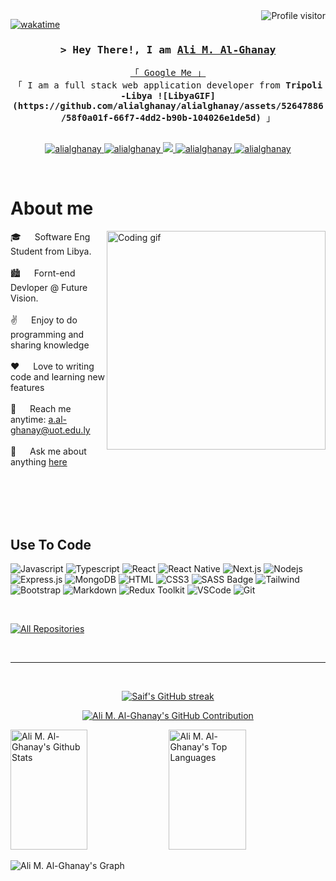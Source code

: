 <!--
<h2 align="center">
  Welcome to Ali M. Al-Ghanay World!
  <img src="https://media.giphy.com/media/hvRJCLFzcasrR4ia7z/giphy.gif" width="28">
</h2>
-->

<!--
<p align="center">
  <a href="https://github.com/alialghanay"><img src="https://readme-typing-svg.herokuapp.com/?lines=Self%20Taught%20Programmer;Front%20End%20Developer;1.5%2B%20years%20of%20coding%20experience;Always%20learning%20new%20things&center=true&width=380&height=45"></a>
</p>

 -->

<a href="https://komarev.com/ghpvc/?username=alialghanay">
  <img align="right" src="https://komarev.com/ghpvc/?username=alialghanay&label=Visitors&color=0e75b6&style=flat" alt="Profile visitor" />
</a>


[![wakatime](https://wakatime.com/badge/user/eebb3dd8-d9b2-40de-9b88-6fd6cac99dbc.svg)](https://wakatime.com/@eebb3dd8-d9b2-40de-9b88-6fd6cac99dbc)

<!-- Intro  -->
<h3 align="center">
        <samp>&gt; Hey There!, I am
                <b><a target="_blank" href="https://alialghanay.com">Ali M. Al-Ghanay</a></b>
        </samp>
</h3>


<p align="center"> 
  <samp>
    <a href="https://www.google.com/search?q=alialghanay">「 Google Me 」</a>
    <br>
    「 I am a full stack web application developer from <b>Tripoli -Libya ![LibyaGIF](https://github.com/alialghanay/alialghanay/assets/52647886/58f0a01f-66f7-4dd2-b90b-104026e1de5d)
</b> 」
    <br>
    <br>
  </samp>
</p>

<p align="center">
 <a href="https://alialghanay.com" target="blank">
  <img src="https://img.shields.io/badge/Website-DC143C?style=for-the-badge&logo=medium&logoColor=white" alt="alialghanay" />
 </a>
 <a href="https://linkedin.com/in/alialghanay" target="_blank">
  <img src="https://img.shields.io/badge/LinkedIn-0077B5?style=for-the-badge&logo=linkedin&logoColor=white" alt="alialghanay"/>
 </a>
 <!-- <a href="https://dev.to/alialghanay" target="_blank">
  <img src="https://img.shields.io/badge/dev.to-0A0A0A?style=for-the-badge&logo=dev.to&logoColor=white" alt="alialghanay" />
 </a> -->
 <a href="https://twitter.com/alialghanay" target="_blank">
  <img src="https://img.shields.io/badge/Twitter-1DA1F2?style=for-the-badge&logo=twitter&logoColor=white" />
 </a>
 <a href="https://instagram.com/alialghanay" target="_blank">
  <img src="https://img.shields.io/badge/Instagram-fe4164?style=for-the-badge&logo=instagram&logoColor=white" alt="alialghanay" />
 </a> 
 <a href="https://facebook.com/alialghanay.dev" target="_blank">
  <img src="https://img.shields.io/badge/Facebook-20BEFF?&style=for-the-badge&logo=facebook&logoColor=white" alt="alialghanay"  />
  </a> 
</p>
<br />

<!-- About Section -->
 # About me
 
<p>
 <img align="right" width="350" src="/assets/programmer.gif" alt="Coding gif" />

 🎓 &emsp; Software Eng Student from Libya.<br/><br/>
 🏙️ &emsp; Fornt-end Devloper @ Future Vision.<br/><br/>
 ✌️ &emsp; Enjoy to do programming and sharing knowledge <br/><br/>
 ❤️ &emsp; Love to writing code and learning new features<br/><br/>
 📧 &emsp; Reach me anytime: a.al-ghanay@uot.edu.ly<br/><br/>
 💬 &emsp; Ask me about anything [here](https://github.com/alialghanay/alialghanay/issues)<br/><br/>

</p>

<br/>
<br/>
<br/>

## Use To Code

![Javascript](https://img.shields.io/badge/Javascript-F0DB4F?style=for-the-badge&labelColor=black&logo=javascript&logoColor=F0DB4F)
![Typescript](https://img.shields.io/badge/Typescript-007acc?style=for-the-badge&labelColor=black&logo=typescript&logoColor=007acc)
![React](https://img.shields.io/badge/-React-61DBFB?style=for-the-badge&labelColor=black&logo=react&logoColor=61DBFB)
![React Native](https://img.shields.io/badge/React_Native-20232A?style=for-the-badge&logo=react&logoColor=61DAFB)
![Next.js](https://img.shields.io/badge/next.js-000000?style=for-the-badge&logo=nextdotjs&logoColor=white)
![Nodejs](https://img.shields.io/badge/Nodejs-3C873A?style=for-the-badge&labelColor=black&logo=node.js&logoColor=3C873A)
![Express.js](https://img.shields.io/badge/Express.js-000000?style=for-the-badge&logo=express&logoColor=white)
![MongoDB](https://img.shields.io/badge/MongoDB-4EA94B?style=for-the-badge&logo=mongodb&logoColor=white)
![HTML](https://img.shields.io/badge/HTML5-E34F26?style=for-the-badge&logo=html5&logoColor=white)
![CSS3](https://img.shields.io/badge/CSS3-1572B6?style=for-the-badge&logo=css3&logoColor=white)
![SASS Badge](https://img.shields.io/badge/Sass-CC6699?style=for-the-badge&logo=sass&logoColor=white)
![Tailwind](https://img.shields.io/badge/Tailwind_CSS-092749?style=for-the-badge&logo=tailwindcss&logoColor=06B6D4&labelColor=000000)
![Bootstrap](https://img.shields.io/badge/Bootstrap-563D7C?style=for-the-badge&logo=bootstrap&logoColor=white)
![Markdown](https://img.shields.io/badge/Markdown-000000?style=for-the-badge&logo=markdown&logoColor=white)
![Redux Toolkit](https://img.shields.io/badge/Redux-593D88?style=for-the-badge&logo=redux&logoColor=white)
![VSCode](https://img.shields.io/badge/Visual_Studio-0078d7?style=for-the-badge&logo=visual%20studio&logoColor=white)
![Git](https://img.shields.io/badge/Git-F05032?style=for-the-badge&logo=git&logoColor=white)

<br/>

<p align="left">
  <a href="https://github.com/alialghanay?tab=repositories" target="_blank"><img alt="All Repositories" title="All Repositories" src="https://img.shields.io/badge/-All%20Repos-2962FF?style=for-the-badge&logo=koding&logoColor=white"/></a>
</p>

<br/>
<hr/>
<br/>

<p align="center">
  <a href="https://github.com/alialghanay">
    <img src="https://github-readme-streak-stats.herokuapp.com/?user=alialghanay&theme=radical&border=7F3FBF&background=0D1117" alt="Saif's GitHub streak"/>
  </a>
</p>

<p align="center">
  <a href="https://github.com/alialghanay">
    <img src="https://github-profile-summary-cards.vercel.app/api/cards/profile-details?username=alialghanay&theme=radical" alt="Ali M. Al-Ghanay's GitHub Contribution"/>
  </a>
</p>

<a> 
    <a href="https://github.com/alialghanay"><img alt="Ali M. Al-Ghanay's Github Stats" src="https://denvercoder1-github-readme-stats.vercel.app/api?username=alialghanay&show_icons=true&count_private=true&theme=react&border_color=7F3FBF&bg_color=0D1117&title_color=F85D7F&icon_color=F8D866" height="192px" width="49.5%"/></a>
  <a href="https://github.com/alialghanay"><img alt="Ali M. Al-Ghanay's Top Languages" src="https://denvercoder1-github-readme-stats.vercel.app/api/top-langs/?username=alialghanay&langs_count=8&layout=compact&theme=react&border_color=7F3FBF&bg_color=0D1117&title_color=F85D7F&icon_color=F8D866" height="192px" width="49.5%"/></a>
  <br/>
</a>


![Ali M. Al-Ghanay's Graph](https://github-readme-activity-graph.vercel.app/graph?username=alialghanay&custom_title=Al%20Ghanay's%20GitHub%20Activity%20Graph&bg_color=0D1117&color=7F3FBF&line=7F3FBF&point=7F3FBF&area_color=FFFFFF&title_color=FFFFFF&area=true)
